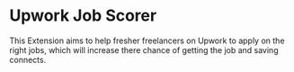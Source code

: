 # Upwork Job Scorer

This Extension aims to help fresher freelancers on Upwork to apply on the right jobs, which will increase there chance of getting the job and saving connects.
